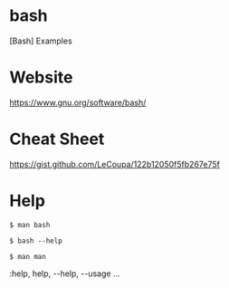 # bash

[Bash] Examples

# Website

https://www.gnu.org/software/bash/

# Cheat Sheet

https://gist.github.com/LeCoupa/122b12050f5fb267e75f

# Help

~~~
$ man bash
~~~

~~~
$ bash --help
~~~

~~~
$ man man
~~~

:help, help, --help, --usage ...

